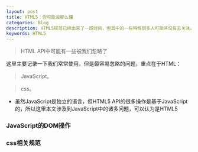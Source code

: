 ```yaml
---
layout: post
title: HTML5：你可能没那么懂
categories: Blog
description: HTML5规范已经出来了一段时间，但其中的一些特性很多人可能并没有去关注。
keywords: HTML5
---
```


> HTML API中可能有一些被我们忽略了


这里主要记录一下我们常常使用，但是最容易忽略的问题，重点在于HTML：

> JavaScript。

> css。

* 虽然JavaScript是独立的语言，但HTML5 API的很多操作是基于JavaScript的，所以这里本文涉及到JavaScript中的诸多问题，可以认为是HTML5

### JavaScript的DOM操作

### css相关规范
